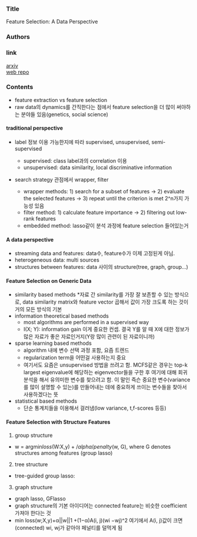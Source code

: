 ### Title
Feature Selection: A Data Perspective
### Authors


### link
[arxiv](http://arxiv.org/abs/1601.07996)<br>
[web repo](http://featureselection.asu.edu/)


### Contents
- feature extraction vs feature selection
- raw data의 dynamics를 간직한다는 점에서 feature selection을 더 많이 써야하는 분야들 있음(genetics, social science)

#### traditional perspective
- label 정보 이용 가능한지에 따라 supervised, unsupervised, semi-supervised
    * supervised: class label과의 correlation 이용
    * unsupervised: data similarity, local discriminative information
    
- search strategy 관점에서 wrapper, filter
    * wrapper methods: 1) search for a subset of features -> 2) evaluate the selected features -> 3) repeat until the criterion is met 2^n가지 가능성 있음
    * filter method: 1) calculate feature importance -> 2) filtering out low-rank features
    * embedded method: lasso같이 분석 과정에 feature selection 들어있는거
  
#### A data perspective
- streaming data and features: data수, feature수가 이제 고정된게 아님. 
- heterogeneous data: multi sources
- structures between features: data 사이의 structure(tree, graph, group...)


#### Feature Selection on Generic Data
- similarity based methods
    *자료 간 similarity를 가장 잘 보존할 수 있는 방식으로, data similarity matrix와 feature vector 곱해서 값이 가장 크도록 하는 것이 거의 모든 방식의 기본
- information theoretical based methods
    * most algorithms are performed in a supervised way
    * I(X; Y): information gain 이게 중요한 컨셉. 결국 Y를 알 때 X에 대한 정보가 많은 자료가 좋은 자료인거지(Y랑 많이 관련이 된 자료이니까)
- sparse learning based methods
    * algorithm 내에 변수 선택 과정 포함, 요즘 트렌드
    * regularization term을 어떤걸 사용하는지 중요
    * 여기서도 요즘은 unsupervised 방법을 쓰려고 함. MCFS같은 경우는 top-k largest eigenvalue에 해당하는 eigenvector들을 구한 후 여기에 대해 회귀분석을 해서 유의미한 변수를 찾으려고 함. 이 말인 즉슨 중요한 변수(variance를 많이 설명할 수 있는)를 만들어내는 데에 중요하게 쓰이는 변수들을 찾아서 사용하겠다는 뜻
- statistical based methods
    * 단순 통계치들을 이용해서 걸러냄(low variance, t,f-scores 등등)

#### Feature Selection with Structure Features
1) group structure
- w = argmin*loss*(W:X,y) + $/alpha$/*penalty*(w, G), where G denotes structures among features (group lasso)

2) tree structure
- tree-guided group lasso: 

3) graph structure
- graph lasso, GFlasso
- graph structure의 기본 아이디어는 connected feature는 비슷한 coefficient 가져야 한다는 것
- min loss(w;X,y)+α||w||1 +(1−α)A(i, j)(wi −wj)^2 여기에서 A(i, j)값이 크면(connected) wi, wj가 같아야 페널티를 덜먹게 됨